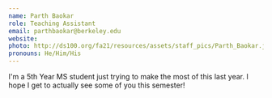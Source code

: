 ```yaml
---
name: Parth Baokar
role: Teaching Assistant
email: parthbaokar@berkeley.edu
website: 
photo: http://ds100.org/fa21/resources/assets/staff_pics/Parth_Baokar.jpg
pronouns: He/Him/His
---
```

I'm a 5th Year MS student just trying to make the most of this last year. I hope I get to actually see some of you this semester!
